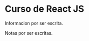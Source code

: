 # Curso de React JS

Informacion por ser escrita.

<!----Notas---->
Notas por ser escritas.
<!----Separador de las notas---->

<!----Directorio con descripción de los programas---->
<!----Separador del directorio con descripción de los programas---->
